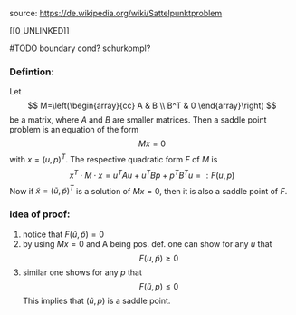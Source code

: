 
source:
https://de.wikipedia.org/wiki/Sattelpunktproblem

[[0_UNLINKED]]

#TODO 
boundary cond?
schurkompl?



### Defintion:

Let
$$
M=\left(\begin{array}{cc}
A & B \\
B^T & 0
\end{array}\right)
$$
be a matrix, where $A$ and $B$ are smaller matrices. Then a saddle point problem is an equation of the form
$$Mx=0$$
with $x=(u,p)^T$. The respective quadratic form $F$ of $M$ is
$$x^T\cdot M \cdot x = u^TAu+u^TBp+p^TB^Tu =: F(u,p)$$
Now if $\tilde x=(\tilde u,\tilde p)^T$ is a solution of $Mx=0$, then it is also a saddle point of $F$.

### idea of proof:

1. notice that $F(\tilde u, \tilde p) = 0$
2. by using $Mx=0$ and A being pos. def. one can show for any $u$ that
$$F(u,\tilde p) \geq 0$$
3. similar one shows for any $p$ that   $$F(\tilde u, p) \leq 0$$This implies that $(\tilde u, p)$ is a saddle point.


